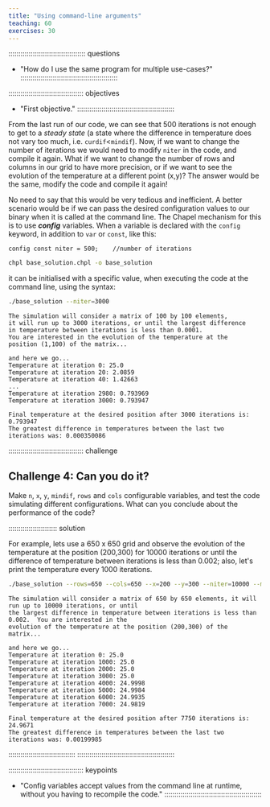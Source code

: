 ```yaml
---
title: "Using command-line arguments"
teaching: 60
exercises: 30
---
```


:::::::::::::::::::::::::::::::::::::: questions
- "How do I use the same program for multiple use-cases?"
::::::::::::::::::::::::::::::::::::::::::::::::

::::::::::::::::::::::::::::::::::::: objectives
- "First objective."
::::::::::::::::::::::::::::::::::::::::::::::::

From the last run of our code, we can see that 500 iterations is not enough to get to a _steady state_ (a
state where the difference in temperature does not vary too much, i.e. `curdif`<`mindif`). Now, if we want to
change the number of iterations we would need to modify `niter` in the code, and compile it again.  What if we
want to change the number of rows and columns in our grid to have more precision, or if we want to see the
evolution of the temperature at a different point (x,y)? The answer would be the same, modify the code and
compile it again!

No need to say that this would be very tedious and inefficient. A better scenario would be if we can pass the
desired configuration values to our binary when it is called at the command line. The Chapel mechanism for
this is to use **_config_** variables. When a variable is declared with the `config` keyword, in addition to
`var` or `const`, like this:

```chpl
config const niter = 500;    //number of iterations
```

```bash
chpl base_solution.chpl -o base_solution
```

it can be initialised with a specific value, when executing the code at the command line, using the syntax:

```bash
./base_solution --niter=3000
```

```output
The simulation will consider a matrix of 100 by 100 elements,
it will run up to 3000 iterations, or until the largest difference
in temperature between iterations is less than 0.0001.
You are interested in the evolution of the temperature at the 
position (1,100) of the matrix...

and here we go...
Temperature at iteration 0: 25.0
Temperature at iteration 20: 2.0859
Temperature at iteration 40: 1.42663
...
Temperature at iteration 2980: 0.793969
Temperature at iteration 3000: 0.793947

Final temperature at the desired position after 3000 iterations is: 0.793947
The greatest difference in temperatures between the last two iterations was: 0.000350086
```

::::::::::::::::::::::::::::::::::::: challenge

## Challenge 4: Can you do it?

Make `n`, `x`, `y`, `mindif`, `rows` and `cols` configurable variables, and test the code simulating different
configurations. What can you conclude about the performance of the code?

:::::::::::::::::::::::: solution

For example, lets use a 650 x 650 grid and observe the evolution of the temperature at the position (200,300)
for 10000 iterations or until the difference of temperature between iterations is less than 0.002; also, let's
print the temperature every 1000 iterations.

```bash
./base_solution --rows=650 --cols=650 --x=200 --y=300 --niter=10000 --mindif=0.002 --n=1000
```

```output
The simulation will consider a matrix of 650 by 650 elements, it will run up to 10000 iterations, or until
the largest difference in temperature between iterations is less than 0.002.  You are interested in the
evolution of the temperature at the position (200,300) of the matrix...

and here we go...
Temperature at iteration 0: 25.0
Temperature at iteration 1000: 25.0
Temperature at iteration 2000: 25.0
Temperature at iteration 3000: 25.0
Temperature at iteration 4000: 24.9998
Temperature at iteration 5000: 24.9984
Temperature at iteration 6000: 24.9935
Temperature at iteration 7000: 24.9819

Final temperature at the desired position after 7750 iterations is: 24.9671
The greatest difference in temperatures between the last two iterations was: 0.00199985
```

:::::::::::::::::::::::::::::::::
::::::::::::::::::::::::::::::::::::::::::::::::

::::::::::::::::::::::::::::::::::::: keypoints
- "Config variables accept values from the command line at runtime, without you having to recompile the code."
::::::::::::::::::::::::::::::::::::::::::::::::
